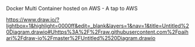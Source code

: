 Docker Multi Container hosted on AWS - A tap to AWS


https://www.draw.io/?lightbox=1&highlight=0000ff&edit=_blank&layers=1&nav=1&title=Untitled%20Diagram.drawio#Uhttps%3A%2F%2Fraw.githubusercontent.com%2Fpaihari%2Fdraw-io%2Fmaster%2FUntitled%2520Diagram.drawio
